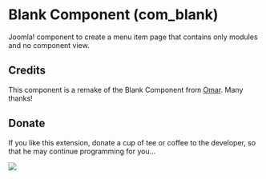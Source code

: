 # Blank Component (com_blank)
Joomla! component to create a menu item page that contains only modules and no component view.

## Credits
This component is a remake of the Blank Component from <a href="https://omar84.com/downloads" target="_blank">Omar</a>. Many thanks!

## Donate
If you like this extension, donate a cup of tee or coffee to the developer, so that he may continue programming for you...

[![](https://www.paypalobjects.com/de_DE/CH/i/btn/btn_donateCC_LG.gif)](https://www.paypal.com/cgi-bin/webscr?cmd=_s-xclick&hosted_button_id=C28HUM53S6EC2)
